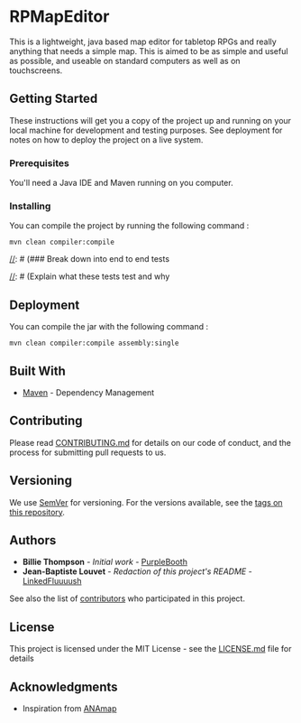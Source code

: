 # RPMapEditor

This is a lightweight, java based map editor for tabletop RPGs and really anything that needs a simple map. This is aimed to be as simple and useful as possible, and useable on standard computers as well as on touchscreens.

## Getting Started

These instructions will get you a copy of the project up and running on your local machine for development and testing purposes. See deployment for notes on how to deploy the project on a live system.

### Prerequisites

You'll need a Java IDE and Maven running on you computer.

### Installing

You can compile the project by running the following command :

```
mvn clean compiler:compile
```

[//]: # (## Running the tests)

[//]: # (## Explain how to run the automated tests for this system)

[//]: # (### Break down into end to end tests

[//]: # (Explain what these tests test and why

[//]: # (```)
[//]: # (Give an example)
[//]: # (```)

[//]: # (### And coding style tests)

[//]: # (Explain what these tests test and why)

[//]: # (```)
[//]: # (Give an example)
[//]: # (```)

## Deployment

You can compile the jar with the following command :

```
mvn clean compiler:compile assembly:single
```

## Built With

* [Maven](https://maven.apache.org/) - Dependency Management

## Contributing

Please read [CONTRIBUTING.md](#) for details on our code of conduct, and the process for submitting pull requests to us.

## Versioning

We use [SemVer](http://semver.org/) for versioning. For the versions available, see the [tags on this repository](https://github.com/LinkedFluuuush/RPMapEditor/tags). 

## Authors

* **Billie Thompson** - *Initial work* - [PurpleBooth](https://github.com/PurpleBooth)
* **Jean-Baptiste Louvet** - *Redaction of this project's README* - [LinkedFluuuush](https://github.com/LinkedFluuuush)

See also the list of [contributors](https://github.com/LinkedFluuuush/RPMapEditor/contributors) who participated in this project.

## License

This project is licensed under the MIT License - see the [LICENSE.md](LICENSE.md) file for details

## Acknowledgments

* Inspiration from [ANAmap](http://deepnight.net/tools/tabletop-rpg-map-editor/)
